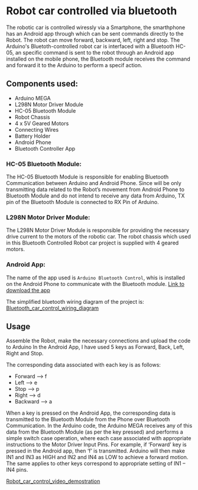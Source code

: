 # Robot car controlled via bluetooth

The robotic car is controlled wiressly via a Smartphone, the smarthphone has an Android app
through which  can be sent commands directly to the Robot.
The robot can move forward, backward, left, right and stop.
The Arduino's Bluetoth-controlled robot car is interfaced with a Bluetooth HC-05, an specific 
command is sent to the robot through an Android app installed on the mobile phone, the Bluetooth
module receives the command and forward it to the Arduino to perform a specif action.

## Components used:
 - Arduino MEGA 
 - L298N Motor Driver Module 
 - HC-05 Bluetooth Module  
 - Robot Chassis  
 - 4 x 5V Geared Motors  
 - Connecting Wires  
 - Battery Holder
 - Android Phone 
 - Bluetooth Controller App

### HC-05 Bluetooth Module:

The HC-05 Bluetooth Module is responsible for enabling Bluetooth Communication between Arduino and Android Phone.
Since will be only transmitting data related to the Robot’s movement from Android Phone to Bluetooth Module and do 
not intend to receive any data from Arduino, TX pin of the Bluetooth Module is connected to RX Pin of Arduino.

### L298N Motor Driver Module:

The L298N Motor Driver Module is responsible for providing the necessary drive current to the motors of the robotic car. 
The robot chassis which used in this Bluetooth Controlled Robot car project is supplied with 4 geared motors.

### Android App:

The name of the app used is `Arduino Bluetooth Control`, whis is installed on the Android Phone to communicate with the Bluetooth module.
[Link to download the app](https://play.google.com/store/apps/details?id=com.broxcode.arduinobluetoothfree&hl=en_US&gl=US)

The simplified bluetooth wiring diagram of the project is:
[Bluetooth_car_control_wiring_diagram](resources/bluetooth_car_control_wiring_diagram.jpg)

## Usage

Assemble the Robot, make the necessary connections and upload the code to Arduino
In the Android App, I have used 5 keys as Forward, Back, Left, Right and Stop. 

The corresponding data associated with each key is as follows:

 - Forward –> f
 - Left –> e
 - Stop –> p
 - Right –> d
 - Backward –> a

When a key is pressed on the Android App, the corresponding data is transmitted to
the Bluetooth Module from the Phone over Bluetooth Communication.
In the Arduino code, the Arduino MEGA receives any of this data from the Bluetooth Module (as per the key pressed)
and performs a simple switch case operation, where each case associated with appropriate instructions to the Motor Driver Input Pins.
For example, if ‘Forward’ key is pressed in the Android app, then ‘f’ is transmitted. Arduino will then make IN1 and IN3 as HIGH and 
IN2 and IN4 as LOW to achieve a forward motion.
The same applies to other keys correspond to appropriate setting of IN1 – IN4 pins.

[Robot_car_control_video_demostration](https://www.youtube.com/watch?v=k1oWYAJVBFU)